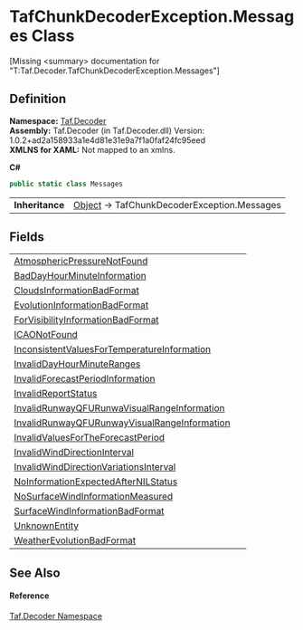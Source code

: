 # TafChunkDecoderException.Messages Class


\[Missing &lt;summary&gt; documentation for "T:Taf.Decoder.TafChunkDecoderException.Messages"\]



## Definition
**Namespace:** <a href="N_Taf_Decoder.md">Taf.Decoder</a>  
**Assembly:** Taf.Decoder (in Taf.Decoder.dll) Version: 1.0.2+ad2a158933a1e4d81e31e9a7f1a0faf24fc95eed  
**XMLNS for XAML:** Not mapped to an xmlns.

**C#**
``` C#
public static class Messages
```

<table><tr><td><strong>Inheritance</strong></td><td><a href="https://learn.microsoft.com/dotnet/api/system.object" target="_blank" rel="noopener noreferrer">Object</a>  →  TafChunkDecoderException.Messages</td></tr>
</table>



## Fields
<table>
<tr>
<td><a href="F_Taf_Decoder_TafChunkDecoderException_Messages_AtmosphericPressureNotFound.md">AtmosphericPressureNotFound</a></td>
<td> </td></tr>
<tr>
<td><a href="F_Taf_Decoder_TafChunkDecoderException_Messages_BadDayHourMinuteInformation.md">BadDayHourMinuteInformation</a></td>
<td> </td></tr>
<tr>
<td><a href="F_Taf_Decoder_TafChunkDecoderException_Messages_CloudsInformationBadFormat.md">CloudsInformationBadFormat</a></td>
<td> </td></tr>
<tr>
<td><a href="F_Taf_Decoder_TafChunkDecoderException_Messages_EvolutionInformationBadFormat.md">EvolutionInformationBadFormat</a></td>
<td> </td></tr>
<tr>
<td><a href="F_Taf_Decoder_TafChunkDecoderException_Messages_ForVisibilityInformationBadFormat.md">ForVisibilityInformationBadFormat</a></td>
<td> </td></tr>
<tr>
<td><a href="F_Taf_Decoder_TafChunkDecoderException_Messages_ICAONotFound.md">ICAONotFound</a></td>
<td> </td></tr>
<tr>
<td><a href="F_Taf_Decoder_TafChunkDecoderException_Messages_InconsistentValuesForTemperatureInformation.md">InconsistentValuesForTemperatureInformation</a></td>
<td> </td></tr>
<tr>
<td><a href="F_Taf_Decoder_TafChunkDecoderException_Messages_InvalidDayHourMinuteRanges.md">InvalidDayHourMinuteRanges</a></td>
<td> </td></tr>
<tr>
<td><a href="F_Taf_Decoder_TafChunkDecoderException_Messages_InvalidForecastPeriodInformation.md">InvalidForecastPeriodInformation</a></td>
<td> </td></tr>
<tr>
<td><a href="F_Taf_Decoder_TafChunkDecoderException_Messages_InvalidReportStatus.md">InvalidReportStatus</a></td>
<td> </td></tr>
<tr>
<td><a href="F_Taf_Decoder_TafChunkDecoderException_Messages_InvalidRunwayQFURunwaVisualRangeInformation.md">InvalidRunwayQFURunwaVisualRangeInformation</a></td>
<td> </td></tr>
<tr>
<td><a href="F_Taf_Decoder_TafChunkDecoderException_Messages_InvalidRunwayQFURunwayVisualRangeInformation.md">InvalidRunwayQFURunwayVisualRangeInformation</a></td>
<td> </td></tr>
<tr>
<td><a href="F_Taf_Decoder_TafChunkDecoderException_Messages_InvalidValuesForTheForecastPeriod.md">InvalidValuesForTheForecastPeriod</a></td>
<td> </td></tr>
<tr>
<td><a href="F_Taf_Decoder_TafChunkDecoderException_Messages_InvalidWindDirectionInterval.md">InvalidWindDirectionInterval</a></td>
<td> </td></tr>
<tr>
<td><a href="F_Taf_Decoder_TafChunkDecoderException_Messages_InvalidWindDirectionVariationsInterval.md">InvalidWindDirectionVariationsInterval</a></td>
<td> </td></tr>
<tr>
<td><a href="F_Taf_Decoder_TafChunkDecoderException_Messages_NoInformationExpectedAfterNILStatus.md">NoInformationExpectedAfterNILStatus</a></td>
<td> </td></tr>
<tr>
<td><a href="F_Taf_Decoder_TafChunkDecoderException_Messages_NoSurfaceWindInformationMeasured.md">NoSurfaceWindInformationMeasured</a></td>
<td> </td></tr>
<tr>
<td><a href="F_Taf_Decoder_TafChunkDecoderException_Messages_SurfaceWindInformationBadFormat.md">SurfaceWindInformationBadFormat</a></td>
<td> </td></tr>
<tr>
<td><a href="F_Taf_Decoder_TafChunkDecoderException_Messages_UnknownEntity.md">UnknownEntity</a></td>
<td> </td></tr>
<tr>
<td><a href="F_Taf_Decoder_TafChunkDecoderException_Messages_WeatherEvolutionBadFormat.md">WeatherEvolutionBadFormat</a></td>
<td> </td></tr>
</table>

## See Also


#### Reference
<a href="N_Taf_Decoder.md">Taf.Decoder Namespace</a>  
